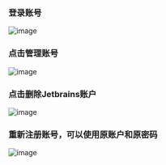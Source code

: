 ### 登录账号
![image](https://github.com/user-attachments/assets/cc3cc106-5a5e-4a59-839a-a6024c3f47bd)
### 点击管理账号
![image](https://github.com/user-attachments/assets/455db585-ac82-45d8-9f98-1049b2bc22b6)
### 点击删除Jetbrains账户
![image](https://github.com/user-attachments/assets/ce46ca24-7ece-4b31-8693-8de7af0e9f20)
### 重新注册账号，可以使用原账户和原密码
![image](https://github.com/user-attachments/assets/7aeb5dee-cbd9-44ff-b109-483139c9f040)

